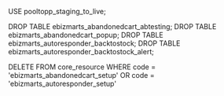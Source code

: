 USE pooltopp_staging_to_live;

DROP TABLE ebizmarts_abandonedcart_abtesting;
DROP TABLE ebizmarts_abandonedcart_popup;
DROP TABLE ebizmarts_autoresponder_backtostock;
DROP TABLE ebizmarts_autoresponder_backtostock_alert;

DELETE FROM core_resource WHERE code = 'ebizmarts_abandonedcart_setup' OR code = 'ebizmarts_autoresponder_setup'